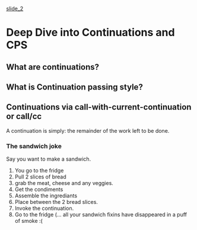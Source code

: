 [slide_2](slide_2.md)

# Deep Dive into Continuations and CPS

## What are continuations?

## What is Continuation passing style?

## Continuations via call-with-current-continuation or call/cc

A continuation is simply: the remainder of the work left to be done.

### The sandwich joke

Say you want to make a sandwich. 
1. You go to the fridge
2. Pull 2 slices of bread
3. grab the meat, cheese and any veggies.
4. Get the condiments
5. Assemble the ingrediants
6. Place between the 2 bread slices.
7. Invoke the continuation.
1. Go to the fridge (... all your sandwich fixins have disappeared in a puff of smoke :(




